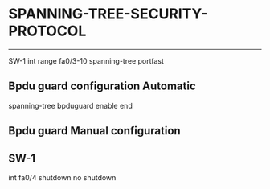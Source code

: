 # SPANNING-TREE-SECURITY-PROTOCOL
--------------------------------
SW-1
int range fa0/3-10
spanning-tree portfast

Bpdu guard configuration Automatic
-------------------------
spanning-tree bpduguard enable 
end

Bpdu guard Manual configuration
--------------------------------
SW-1
-------
int fa0/4
shutdown 
no shutdown
